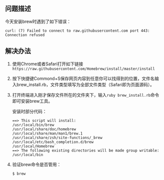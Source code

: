 ## 问题描述

今天安装brew时遇到了如下错误：

```shell
curl: (7) Failed to connect to raw.githubusercontent.com port 443: Connection refused
```

## 解决办法

1. 使用Chrome或者Safari打开如下链接`https://raw.githubusercontent.com/Homebrew/install/master/install`

2. 按下快捷键Commond+S保存网页内容到任意你可以找得到的位置，文件名输入brew_install.rb，文件类型填写为全部文件类型（Safari即为页面源码）。

3. 打开终端进入刚才保存文件所在的文件夹下，输入`ruby brew_install.rb`命令即可安装brew工具。

   安装时部分代码：

   ```shell
   ==> This script will install:
   /usr/local/bin/brew
   /usr/local/share/doc/homebrew
   /usr/local/share/man/man1/brew.1
   /usr/local/share/zsh/site-functions/_brew
   /usr/local/etc/bash_completion.d/brew
   /usr/local/Homebrew
   ==> The following existing directories will be made group writable:
   /usr/local/bin
   ```

4. 验证brew命令是否管用：

   ```shell
   $ brew
   ```

   

